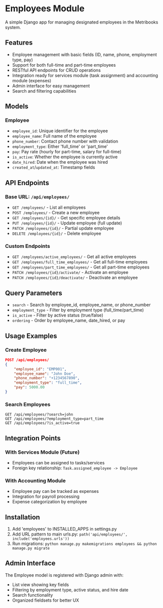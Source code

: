 # Employees Module

A simple Django app for managing designated employees in the Metribooks system.

## Features

- Employee management with basic fields (ID, name, phone, employment type, pay)
- Support for both full-time and part-time employees
- RESTful API endpoints for CRUD operations
- Integration ready for services module (task assignment) and accounting module (expenses)
- Admin interface for easy management
- Search and filtering capabilities

## Models

### Employee
- `employee_id`: Unique identifier for the employee
- `employee_name`: Full name of the employee
- `phone_number`: Contact phone number with validation
- `employment_type`: Either 'full_time' or 'part_time'
- `pay`: Pay rate (hourly for part-time, salary for full-time)
- `is_active`: Whether the employee is currently active
- `date_hired`: Date when the employee was hired
- `created_at`/`updated_at`: Timestamp fields

## API Endpoints

### Base URL: `/api/employees/`

- `GET /employees/` - List all employees
- `POST /employees/` - Create a new employee
- `GET /employees/{id}/` - Get specific employee details
- `PUT /employees/{id}/` - Update employee (full update)
- `PATCH /employees/{id}/` - Partial update employee
- `DELETE /employees/{id}/` - Delete employee

### Custom Endpoints
- `GET /employees/active_employees/` - Get all active employees
- `GET /employees/full_time_employees/` - Get all full-time employees
- `GET /employees/part_time_employees/` - Get all part-time employees
- `PATCH /employees/{id}/activate/` - Activate an employee
- `PATCH /employees/{id}/deactivate/` - Deactivate an employee

## Query Parameters

- `search` - Search by employee_id, employee_name, or phone_number
- `employment_type` - Filter by employment type (full_time/part_time)
- `is_active` - Filter by active status (true/false)
- `ordering` - Order by employee_name, date_hired, or pay

## Usage Examples

### Create Employee
```json
POST /api/employees/
{
    "employee_id": "EMP001",
    "employee_name": "John Doe",
    "phone_number": "+1234567890",
    "employment_type": "full_time",
    "pay": 5000.00
}
```

### Search Employees
```
GET /api/employees/?search=john
GET /api/employees/?employment_type=part_time
GET /api/employees/?is_active=true
```

## Integration Points

### With Services Module (Future)
- Employees can be assigned to tasks/services
- Foreign key relationship: `Task.assigned_employee -> Employee`

### With Accounting Module
- Employee pay can be tracked as expenses
- Integration for payroll processing
- Expense categorization by employee

## Installation

1. Add 'employees' to INSTALLED_APPS in settings.py
2. Add URL pattern to main urls.py: `path('api/employees/', include('employees.urls'))`
3. Run migrations: `python manage.py makemigrations employees && python manage.py migrate`

## Admin Interface

The Employee model is registered with Django admin with:
- List view showing key fields
- Filtering by employment type, active status, and hire date
- Search functionality
- Organized fieldsets for better UX
